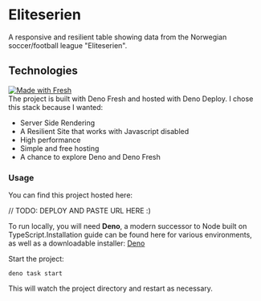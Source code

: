 # Eliteserien
A responsive and resilient table showing data from the Norwegian soccer/football league "Eliteserien".

## Technologies
[![Made with Fresh](https://fresh.deno.dev/fresh-badge.svg)](https://fresh.deno.dev)  
The project is built with Deno Fresh and hosted with Deno Deploy. I chose this stack because I wanted:
* Server Side Rendering
* A Resilient Site that works with Javascript disabled
* High performance
* Simple and free hosting
* A chance to explore Deno and Deno Fresh

### Usage
You can find this project hosted here:

// TODO: DEPLOY AND PASTE URL HERE :)

To run locally, you will need **Deno**, a modern successor to Node built on TypeScript.Installation guide can be found here for various environments, as well as a downloadable installer: [Deno](https://deno.land/)


Start the project:

```
deno task start
```

This will watch the project directory and restart as necessary.

